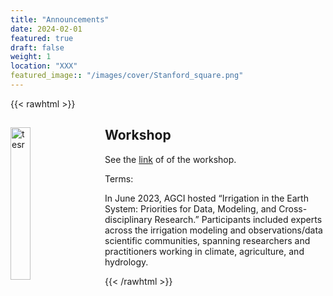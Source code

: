 ```yaml
---
title: "Announcements"
date: 2024-02-01
featured: true
draft: false
weight: 1
location: "XXX"
featured_image:: "/images/cover/Stanford_square.png"
---
```

{{< rawhtml >}}
<div>
<img src="https://www.agci.org/wp-content/uploads/2023/11/23s2-irrigation-workshop-group-shot-1536x671.png" alt="tesr" style="float:left;width:25%;height:25%;padding:0 25px 0 0;">
<h2> Workshop </h2>                                           
<!-- ![logo](/images/cover/Goethe_square.png) -->
<!-- <a href="/pdfs/PhD_Ulrich.pdf">PDF Here</a> -->

<p> See the <a href="https://www.agci.org/blog/irrigation-in-the-earth-system-priorities-for-data-modeling-and-cross-disciplinary-research">link</a> of of the workshop.
<p>
Terms: <p>
In June 2023, AGCI hosted “Irrigation in the Earth System: Priorities for Data, Modeling, and Cross-disciplinary Research.” Participants included experts across the irrigation modeling and observations/data scientific communities, spanning researchers and practitioners working in climate, agriculture, and hydrology.
</p>
</div>
{{< /rawhtml >}}

